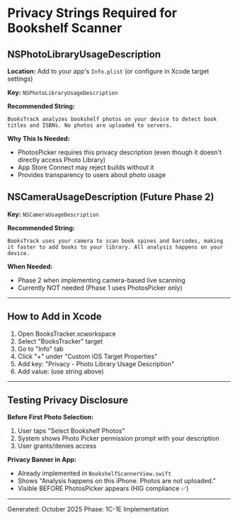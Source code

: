 # Privacy Strings Required for Bookshelf Scanner

## NSPhotoLibraryUsageDescription

**Location:** Add to your app's `Info.plist` (or configure in Xcode target settings)

**Key:** `NSPhotoLibraryUsageDescription`

**Recommended String:**
```
BooksTrack analyzes bookshelf photos on your device to detect book titles and ISBNs. No photos are uploaded to servers.
```

**Why This Is Needed:**
- PhotosPicker requires this privacy description (even though it doesn't directly access Photo Library)
- App Store Connect may reject builds without it
- Provides transparency to users about photo usage

## NSCameraUsageDescription (Future Phase 2)

**Key:** `NSCameraUsageDescription`

**Recommended String:**
```
BooksTrack uses your camera to scan book spines and barcodes, making it faster to add books to your library. All analysis happens on your device.
```

**When Needed:**
- Phase 2 when implementing camera-based live scanning
- Currently NOT needed (Phase 1 uses PhotosPicker only)

---

## How to Add in Xcode

1. Open BooksTracker.xcworkspace
2. Select "BooksTracker" target
3. Go to "Info" tab
4. Click "+" under "Custom iOS Target Properties"
5. Add key: "Privacy - Photo Library Usage Description"
6. Add value: (use string above)

---

## Testing Privacy Disclosure

**Before First Photo Selection:**
1. User taps "Select Bookshelf Photos"
2. System shows Photo Picker permission prompt with your description
3. User grants/denies access

**Privacy Banner in App:**
- Already implemented in `BookshelfScannerView.swift`
- Shows "Analysis happens on this iPhone. Photos are not uploaded."
- Visible BEFORE PhotosPicker appears (HIG compliance ✅)

---

Generated: October 2025
Phase: 1C-1E Implementation
